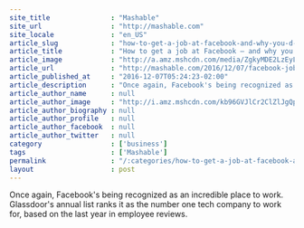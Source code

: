 ```yaml
---
site_title               : "Mashable"
site_url                 : "http://mashable.com"
site_locale              : "en_US"
article_slug             : "how-to-get-a-job-at-facebook-and-why-you-d-want-one"
article_title            : "How to get a job at Facebook — and why you'd want one"
article_image            : "http://a.amz.mshcdn.com/media/ZgkyMDE2LzEyLzA3LzlkL3dvcmtpbmdfZl9sYXB0b3BfY291Y2guODcyYjQuanBnCnAJdGh1bWIJMTIwMHg2MzAKZQlqcGc/6352d0f8/b96/working_f_laptop_couch.jpg"
article_url              : "http://mashable.com/2016/12/07/facebook-job-people/"
article_published_at     : "2016-12-07T05:24:23-02:00"
article_description      : "Once again, Facebook's being recognized as an incredible place to work. Glassdoor's annual list ranks it as the number one tech company to work for, based on the last year in employee reviews."
article_author_name      : null
article_author_image     : "http://i.amz.mshcdn.com/kb96GVJlCr2ClZlJgQpeE-VCGBI=/90x90/2016%2F06%2F30%2Fa8%2F201503260cHeadshot_20.2afc3.194ba.jpg"
article_author_biography : null
article_author_profile   : null
article_author_facebook  : null
article_author_twitter   : null
category                 : ['business']
tags                     : ['Mashable']
permalink                : "/:categories/how-to-get-a-job-at-facebook-and-why-you-d-want-one/"
layout                   : post
---
```


Once again, Facebook's being recognized as an incredible place to work. Glassdoor's annual list ranks it as the number one tech company to work for, based on the last year in employee reviews.
